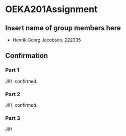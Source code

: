 # OEKA201Assignment

## Insert name of group members here
- Henrik Georg Jacobsen, 222335

## Confirmation
### Part 1
JIH, confirmed.
### Part 2
JIH, confirmed.
### Part 3
JIH



  
